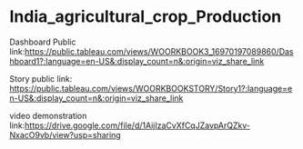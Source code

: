 # India_agricultural_crop_Production

Dashboard Public link:https://public.tableau.com/views/WOORKBOOK3_16970197089860/Dashboard1?:language=en-US&:display_count=n&:origin=viz_share_link

Story public link: https://public.tableau.com/views/WOORKBOOKSTORY/Story1?:language=en-US&:display_count=n&:origin=viz_share_link

video demonstration link:https://drive.google.com/file/d/1AijIzaCvXfCqJZavpArQZkv-NxacO9vb/view?usp=sharing
